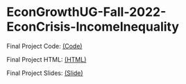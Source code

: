 # EconGrowthUG-Fall-2022-EconCrisis-IncomeInequality
 Final Project Code: [(Code)](https://github.com/IkerTrevino/EconGrowthUG-Fall-2022-EconCrisis-IncomeInequality/blob/gh-pages/Empirical%20Project.ipynb)
 
 Final Project HTML: [(HTML)](file:///Users/ikertrevino/Desktop/FinalProject/EconGrowthUG-Fall-2022-EconCrisis-IncomeInequality/Empirical%20Project%20(3).html)
 
 Final Project Slides: [(Slide)](https://ikertrevino.github.io/EconGrowthUG-Fall-2022-EconCrisis-IncomeInequality/)
